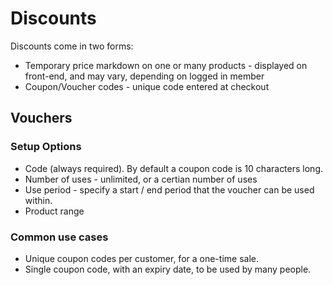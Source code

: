 # Discounts

Discounts come in two forms:

 * Temporary price markdown on one or many products - displayed on front-end, and may vary, depending on logged in member
 * Coupon/Voucher codes - unique code entered at checkout


## Vouchers

### Setup Options

 * Code (always required). By default a coupon code is 10 characters long.
 * Number of uses - unlimited, or a certian number of uses
 * Use period - specify a start / end period that the voucher can be used within.
 * Product range
 
### Common use cases
 
  * Unique coupon codes per customer, for a one-time sale.
  * Single coupon code, with an expiry date, to be used by many people. 